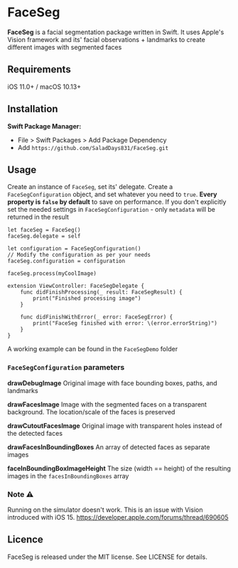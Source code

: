 # FaceSeg

**FaceSeg** is a facial segmentation package written in Swift. It uses Apple's Vision framework and its' facial observations + landmarks to create different images with segmented faces

## Requirements
iOS 11.0+ / macOS 10.13+

## Installation
**Swift Package Manager:**
-   File > Swift Packages > Add Package Dependency
-   Add  `https://github.com/SaladDays831/FaceSeg.git`

## Usage

Create an instance of `FaceSeg`, set its' delegate.
Create a `FaceSegConfiguration` object, and set whatever you need to `true`. 
**Every property is `false` by default** to save on performance. If you don't explicitly set the needed settings in `FaceSegConfiguration` - only `metadata` will be returned in the result
```
let faceSeg = FaceSeg()
faceSeg.delegate = self

let configuration = FaceSegConfiguration()
// Modify the configuration as per your needs
faceSeg.configuration = configuration

faceSeg.process(myCoolImage)
```

```
extension ViewController: FaceSegDelegate { 
    func didFinishProcessing(_ result: FaceSegResult) {
        print("Finished processing image") 
    }

    func didFinishWithError(_ error: FaceSegError) {
        print("FaceSeg finished with error: \(error.errorString)")
    }
}
```
A working example can be found in the `FaceSegDemo` folder

### `FaceSegConfiguration` parameters

**drawDebugImage**
Original image with face bounding boxes, paths, and landmarks

**drawFacesImage** 
Image with the segmented faces on a transparent background. The location/scale of the faces is preserved

**drawCutoutFacesImage**
Original image with transparent holes instead of the detected faces

**drawFacesInBoundingBoxes**
An array of detected faces as separate images

**faceInBoundingBoxImageHeight**
The size (width == height) of the resulting images in the `facesInBoundingBoxes` array


### Note ⚠️
Running on the simulator doesn't work. This is an issue with Vision introduced with iOS 15.
https://developer.apple.com/forums/thread/690605

## Licence
FaceSeg is released under the MIT license. See LICENSE for details.
